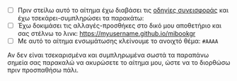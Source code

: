 - [ ] Πριν στείλω αυτό το αίτημα έχω διαβάσει τις [οδηγίες συνεισφοράς](CONTRIBUTING.md) και έχω τσεκάρει-συμπληρώσει τα παρακάτω:
- [ ] Έχω δοκιμάσει τις αλλαγές-προσθήκες στο δικό μου αποθετήριο και σας στέλνω το λινκ: https://myusername.github.io/mibookgr
- [ ] Με αυτό το αίτημα ενσωμάτωσης κλείνουμε το ανοιχτό θέμα: `#ΑΑΑΑ`

Αν δεν είναι τσεκαρισμένα και συμπληρωμένα σωστά τα παραπάνω σημεία σας παρακαλώ να ακυρώσετε το αίτημα μου, ώστε να το διορθώσω πριν προσπαθήσω πάλι.
